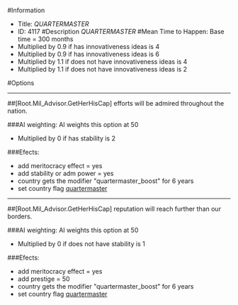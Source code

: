 #Information
 - Title: $QUARTERMASTER$
 - ID: 4117
#Description
$QUARTERMASTER$
#Mean Time to Happen:
Base time = 300 months
 - Multiplied by 0.9 if has innovativeness ideas is 4
 - Multiplied by 0.9 if has innovativeness ideas is 6
 - Multiplied by 1.1 if does not have innovativeness ideas is 4
 - Multiplied by 1.1 if does not have innovativeness ideas is 2

#Options

___
##[Root.Mil_Advisor.GetHerHisCap] efforts will be admired throughout the nation.

###AI weighting:
AI weights this option at 50
 - Multiplied by 0 if has stability is 2


###Efects:<ul><li>add meritocracy effect = yes</li><li>add stability or adm power = yes</li><li>country gets the modifier "quartermaster_boost" for 6 years</li><li>set country flag [quartermaster](../flags/quartermaster.md)</li></ul>

___
##[Root.Mil_Advisor.GetHerHisCap] reputation will reach further than our borders.

###AI weighting:
AI weights this option at 50
 - Multiplied by 0 if does not have stability is 1


###Efects:<ul><li>add meritocracy effect = yes</li><li>add prestige = 50</li><li>country gets the modifier "quartermaster_boost" for 6 years</li><li>set country flag [quartermaster](../flags/quartermaster.md)</li></ul>
